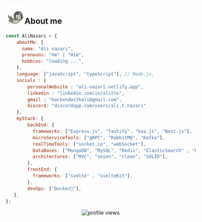 <!-- about me -->
<p align="left">
    <h2><img width="50px" height="50px" src="./img/astronautCat.gif" alt="cat">About me</h2>
</p>

```javascript
const AliNazari = {
    aboutMe: {
      name: "Ali nazari",
      pronouns: "He" | "Him",
      hobbies: "loading ...",
    },
    language: ["javaScript", "typeScript"], // Node.js,
    socials : {
        personalWebsite : "ali-nazari.netlify.app",
        linkedin : "linkedin.com/in/alitte",
        gmail : "backendwithali@gmail.com",
        discord: "discordapp.com/users/ali.t.nazari"
    },
    myStack: {
        backEnd: {
          frameworks: ["Express.js", "fastify", "koa.js", "Nest.js"],
          microServiceTools: ["gRPC", "RabbitMQ", "Kafka"],
          realTimeTools: ["socket.io", "webSocket"],
          DataBases: ["MongoDB", "MySQL", "Redis", "ElasticSearch" , "Postgresql"],
          architectures: ["MVC", "onion", "clean", "SOLID"],
        },
        frontEnd: {
          frameworks: ["svelte" , "svelteKit"],
        },
        devOps: ["Docker🐳"],
   },
};
```
<p align="center"><img src="https://komarev.com/ghpvc/?username=Silent-Watcher&amp;color=4A62C2" alt="profile views"></p>

